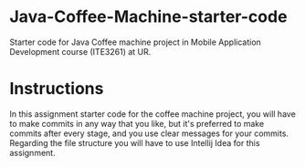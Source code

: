 # Java-Coffee-Machine-starter-code
Starter code for Java Coffee machine project in Mobile Application Development course (ITE3261) at UR.

# Instructions
In this assignment starter code for the coffee machine project, you will have to make commits in any way that you like,
but it's preferred to make commits after every stage, and you use clear messages for your commits.
Regarding the file structure you will have to use Intellij Idea for this assignment.
